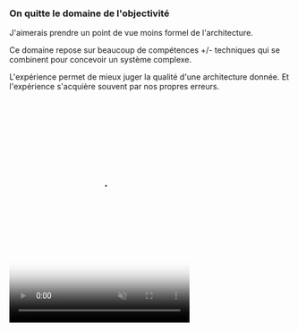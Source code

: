 ### On quitte le domaine de l'objectivité

J'aimerais prendre un point de vue moins formel de l'architecture.

Ce domaine repose sur beaucoup de compétences +/- techniques qui se combinent pour concevoir un système complexe.

L'expérience permet de mieux juger la qualité d'une architecture donnée. 
Et l'expérience s'acquière souvent par nos propres erreurs.  

<video alt="We Need To Talk Cat GIF" autoplay loop muted playsinline 
       src="https://media0.giphy.com/media/VMmRM3EjhjBII/giphy.mp4?cid=ecf05e47an86d2okdb2uw5u3tidcedt0d4seys8q1j5uueka&amp;rid=giphy.mp4&amp;ct=g" poster="https://media0.giphy.com/media/VMmRM3EjhjBII/giphy_s.gif?cid=ecf05e47an86d2okdb2uw5u3tidcedt0d4seys8q1j5uueka&amp;rid=giphy_s.gif&amp;ct=g"
       style="width: 322.312px; max-height: 400px; height: 573px; left: 0px; top: 0px;"></video>
